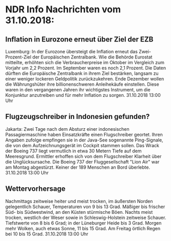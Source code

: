# NDR Info Nachrichten vom 31.10.2018:


## Inflation in Eurozone erneut über Ziel der EZB
Luxemburg: In der Eurozone übersteigt die Inflation erneut das Zwei-Prozent-Ziel der Europäischen Zentralbank. Wie die Behörde Eurostat mitteilte, erhöhten sich die Verbraucherpreise im Oktober im Vergleich zum Vorjahr um 2,2 Prozent. Im September waren es noch 2,1 Prozent. Die Daten dürften die Europäische Zentralbank in ihrem Ziel bestärken, langsam zu einer weniger lockeren Geldpolitik zurückzukehren. Ende Dezember wollen die Währungshüter ihre billionenschweren Anleihekäufe einstellen. Diese waren in den vergangenen Jahren ihr wichtigstes Instrument, um die Konjunktur anzutreiben und für mehr Inflation zu sorgen. 31.10.2018 13:00 Uhr 

## Flugzeugschreiber in Indonesien gefunden?
Jakarta: Zwei Tage nach dem Absturz einer indonesischen Passagiermaschine haben Einsatzkräfte einen Flugschreiber geortet. Ihren Angaben zufolge empfingen sie in der Java-See sogenannte Ping-Signale, die von dem Aufzeichnungsgerät im Cockpit stammen sollen. Das Wrack der Boeing 737 liegt vermutlich in etwa 30 Metern Tiefe auf dem Meeresgrund. Ermittler erhoffen sich von dem Flugschreiber Klarheit über die Unglücksursache. Die Boeing 737 der Fluggesellschaft "Lion Air" war am Montag abgestürzt. Keiner der 189 Menschen an Bord überlebte. 31.10.2018 13:00 Uhr 

## Wettervorhersage
Nachmittags zeitweise heiter und meist trocken, im  äußersten Norden gelegentlich Schauer, Temperaturen von 9 bis 13 Grad. Mäßiger bis frischer Süd- bis Südwestwind, an den Küsten stürmische Böen. Nachts meist trocken, westlich der Weser sowie in Schleswig-Holstein zeitweise Schauer. Tiefstwerte von 8 bis 6 Grad; in der Lüneburger Heide bis 3 Grad. Morgen mehr Wolken, auch etwas Sonne, 11 bis 15 Grad. Am Freitag örtlich Regen bei 10 bis 15 Grad. 31.10.2018 13:00 Uhr 
